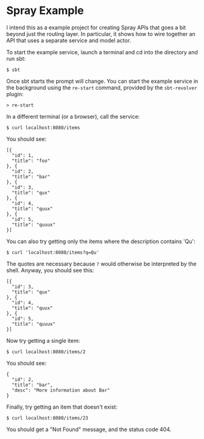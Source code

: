 Spray Example
=============

I intend this as a example project for creating Spray APIs that goes a bit
beyond just the routing layer. In particular, it shows how to wire together an
API that uses a separate service and model actor.

To start the example service, launch a terminal and cd into the directory and
run sbt:

    $ sbt

Once sbt starts the prompt will change. You can start the example service in the background using the `re-start` command, provided by the `sbt-revolver` plugin:

    > re-start

In a different terminal (or a browser), call the service:

    $ curl localhost:8080/items

You should see:

    [{
      "id": 1,
      "title": "foo"
    }, {
      "id": 2,
      "title": "bar"
    }, {
      "id": 3,
      "title": "qux"
    }, {
      "id": 4,
      "title": "quux"
    }, {
      "id": 5,
      "title": "quuux"
    }]

You can also try getting only the items where the description contains 'Qu':

    $ curl 'localhost:8080/items?q=Qu'

The quotes are necessary because `?` would otherwise be interpreted by the
shell. Anyway, you should see this:

    [{
      "id": 3,
      "title": "qux"
    }, {
      "id": 4,
      "title": "quux"
    }, {
      "id": 5,
      "title": "quuux"
    }]

Now try getting a single item:

    $ curl localhost:8080/items/2

You should see:

    {
      "id": 2,
      "title": "bar",
      "desc": "More information about Bar"
    }

Finally, try getting an item that doesn't exist:

    $ curl localhost:8080/items/23

You should get a "Not Found" message, and the status code 404.
